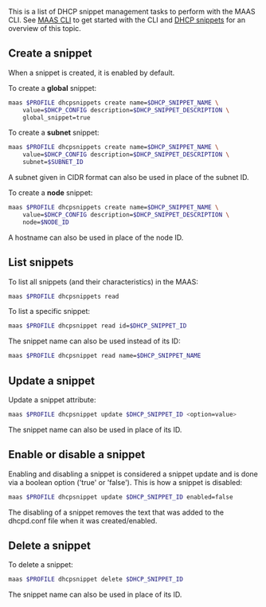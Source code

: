 <!--
Todo:
- Include non-trivial examples of DHCP snippets
- Bug check: https://bugs.launchpad.net/maas/+bug/1623192
-->
This is a list of DHCP snippet management tasks to perform with the MAAS CLI. See [MAAS CLI](manage-cli.md) to get started with the CLI and [DHCP snippets](installconfig-network-dhcp.md#dhcp-snippets) for an overview of this topic.

## Create a snippet

When a snippet is created, it is enabled by default.

To create a **global** snippet:

``` bash
maas $PROFILE dhcpsnippets create name=$DHCP_SNIPPET_NAME \
    value=$DHCP_CONFIG description=$DHCP_SNIPPET_DESCRIPTION \
    global_snippet=true
```

To create a **subnet** snippet:

``` bash
maas $PROFILE dhcpsnippets create name=$DHCP_SNIPPET_NAME \
    value=$DHCP_CONFIG description=$DHCP_SNIPPET_DESCRIPTION \
    subnet=$SUBNET_ID
```

A subnet given in CIDR format can also be used in place of the subnet ID.

To create a **node** snippet:

``` bash
maas $PROFILE dhcpsnippets create name=$DHCP_SNIPPET_NAME \
    value=$DHCP_CONFIG description=$DHCP_SNIPPET_DESCRIPTION \
    node=$NODE_ID
```

A hostname can also be used in place of the node ID.

## List snippets

To list all snippets (and their characteristics) in the MAAS:

``` bash
maas $PROFILE dhcpsnippets read
```

To list a specific snippet:

``` bash
maas $PROFILE dhcpsnippet read id=$DHCP_SNIPPET_ID
```

The snippet name can also be used instead of its ID:

``` bash
maas $PROFILE dhcpsnippet read name=$DHCP_SNIPPET_NAME
```

## Update a snippet

Update a snippet attribute:

``` bash
maas $PROFILE dhcpsnippet update $DHCP_SNIPPET_ID <option=value>
```

The snippet name can also be used in place of its ID.

## Enable or disable a snippet

Enabling and disabling a snippet is considered a snippet update and is done via a boolean option ('true' or 'false'). This is how a snippet is disabled:

``` bash
maas $PROFILE dhcpsnippet update $DHCP_SNIPPET_ID enabled=false
```

The disabling of a snippet removes the text that was added to the dhcpd.conf file when it was created/enabled.

## Delete a snippet

To delete a snippet:

``` bash
maas $PROFILE dhcpsnippet delete $DHCP_SNIPPET_ID
```

The snippet name can also be used in place of its ID.

<!-- LINKS -->

